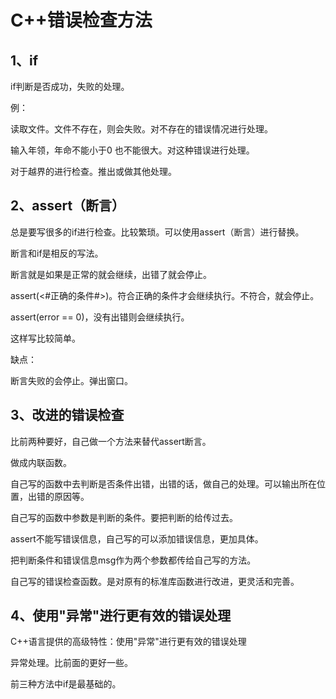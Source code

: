 # C++错误检查方法

## 1、if

if判断是否成功，失败的处理。

例：

读取文件。文件不存在，则会失败。对不存在的错误情况进行处理。

输入年领，年命不能小于0 也不能很大。对这种错误进行处理。

对于越界的进行检查。推出或做其他处理。

## 2、assert（断言）

总是要写很多的if进行检查。比较繁琐。可以使用assert（断言）进行替换。

断言和if是相反的写法。

断言就是如果是正常的就会继续，出错了就会停止。

assert(<#正确的条件#>)。符合正确的条件才会继续执行。不符合，就会停止。

assert(error == 0)，没有出错则会继续执行。

这样写比较简单。

缺点：

断言失败的会停止。弹出窗口。

## 3、改进的错误检查

比前两种要好，自己做一个方法来替代assert断言。

做成内联函数。

自己写的函数中去判断是否条件出错，出错的话，做自己的处理。可以输出所在位置，出错的原因等。

自己写的函数中参数是判断的条件。要把判断的给传过去。

assert不能写错误信息，自己写的可以添加错误信息，更加具体。

把判断条件和错误信息msg作为两个参数都传给自己写的方法。

自己写的错误检查函数。是对原有的标准库函数进行改进，更灵活和完善。

## 4、使用"异常"进行更有效的错误处理

C++语言提供的高级特性：使用"异常"进行更有效的错误处理

异常处理。比前面的更好一些。

前三种方法中if是最基础的。